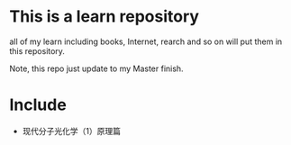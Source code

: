 # This is a learn repository

all of my learn including books, Internet, rearch and so on will put them in this repository.

Note, this repo just update to my Master finish.

# Include

- 现代分子光化学（1）原理篇
